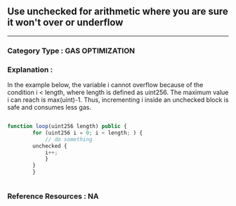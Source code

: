 ##  Use unchecked for arithmetic where you are sure it won't over or underflow


---

### **Category Type** : GAS OPTIMIZATION


### **Explanation** : 

In the example below, the variable i cannot overflow because of the condition i < length, where length is defined as uint256.
The maximum value i can reach is max(uint)-1. Thus, incrementing i inside an unchecked block is safe and consumes less gas.


```javascript

function loop(uint256 length) public {
      	for (uint256 i = 0; i < length; ) {
        	// do something
       	unchecked {
        	i++;
        	}
      	}
     	}



```



### **Reference Resources** : NA


